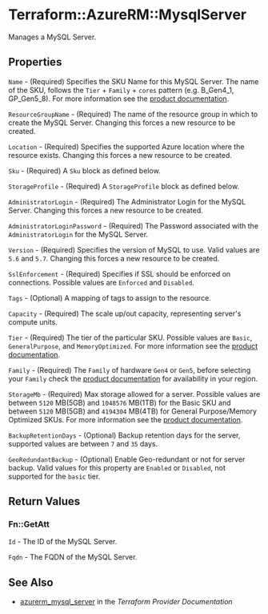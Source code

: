 # Terraform::AzureRM::MysqlServer

Manages a MySQL Server.

## Properties

`Name` - (Required) Specifies the SKU Name for this MySQL Server. The name of the SKU, follows the `Tier` + `Family` + `cores` pattern (e.g. B_Gen4_1, GP_Gen5_8). For more information see the [product documentation](https://docs.microsoft.com/en-us/rest/api/mysql/servers/create#sku).

`ResourceGroupName` - (Required) The name of the resource group in which to create the MySQL Server. Changing this forces a new resource to be created.

`Location` - (Required) Specifies the supported Azure location where the resource exists. Changing this forces a new resource to be created.

`Sku` - (Required) A `Sku` block as defined below.

`StorageProfile` - (Required) A `StorageProfile` block as defined below.

`AdministratorLogin` - (Required) The Administrator Login for the MySQL Server. Changing this forces a new resource to be created.

`AdministratorLoginPassword` - (Required) The Password associated with the `AdministratorLogin` for the MySQL Server.

`Version` - (Required) Specifies the version of MySQL to use. Valid values are `5.6` and `5.7`. Changing this forces a new resource to be created.

`SslEnforcement` - (Required) Specifies if SSL should be enforced on connections. Possible values are `Enforced` and `Disabled`.

`Tags` - (Optional) A mapping of tags to assign to the resource.

`Capacity` - (Required) The scale up/out capacity, representing server's compute units.

`Tier` - (Required) The tier of the particular SKU. Possible values are `Basic`, `GeneralPurpose`, and `MemoryOptimized`. For more information see the [product documentation](https://docs.microsoft.com/en-us/azure/mysql/concepts-pricing-tiers).

`Family` - (Required) The `Family` of hardware `Gen4` or `Gen5`, before selecting your `Family` check the [product documentation](https://docs.microsoft.com/en-us/azure/mysql/concepts-pricing-tiers#compute-generations-vcores-and-memory) for availability in your region.

`StorageMb` - (Required) Max storage allowed for a server. Possible values are between `5120` MB(5GB) and `1048576` MB(1TB) for the Basic SKU and between `5120` MB(5GB) and `4194304` MB(4TB) for General Purpose/Memory Optimized SKUs. For more information see the [product documentation](https://docs.microsoft.com/en-us/rest/api/mysql/servers/create#StorageProfile).

`BackupRetentionDays` - (Optional) Backup retention days for the server, supported values are between `7` and `35` days.

`GeoRedundantBackup` - (Optional) Enable Geo-redundant or not for server backup. Valid values for this property are `Enabled` or `Disabled`, not supported for the `basic` tier.


## Return Values

### Fn::GetAtt

`Id` - The ID of the MySQL Server.

`Fqdn` - The FQDN of the MySQL Server.

## See Also

* [azurerm_mysql_server](https://www.terraform.io/docs/providers/azurerm/r/mysql_server.html) in the _Terraform Provider Documentation_